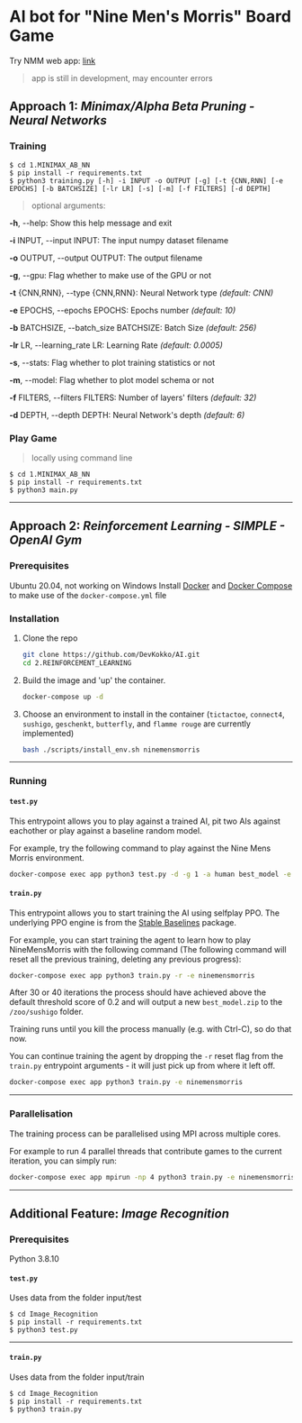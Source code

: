 # AI bot for "Nine Men's Morris" Board Game

Try NMM web app: [link](http://nmm.alexandros-kalogerakis.com/)

> app is still in development, may encounter errors

## Approach 1: *Minimax/Alpha Beta Pruning - Neural Networks*

### Training 

```
$ cd 1.MINIMAX_AB_NN
$ pip install -r requirements.txt
$ python3 training.py [-h] -i INPUT -o OUTPUT [-g] [-t {CNN,RNN] [-e EPOCHS] [-b BATCHSIZE] [-lr LR] [-s] [-m] [-f FILTERS] [-d DEPTH]
```

> optional arguments:  

  **-h**, --help: Show this help message and exit  

  **-i** INPUT, --input INPUT: The input numpy dataset filename

  **-o** OUTPUT, --output OUTPUT: The output filename

  **-g**, --gpu: Flag whether to make use of the GPU or not  

  **-t** {CNN,RNN}, --type {CNN,RNN}: Neural Network type *(default: CNN)*

  **-e** EPOCHS, --epochs EPOCHS: Epochs number *(default: 10)*

  **-b** BATCHSIZE, --batch_size BATCHSIZE: Batch Size *(default: 256)*

  **-lr** LR, --learning_rate LR: Learning Rate *(default: 0.0005)*

  **-s**, --stats: Flag whether to plot training statistics or not

  **-m**, --model: Flag whether to plot model schema or not

  **-f** FILTERS, --filters FILTERS: Number of layers' filters *(default: 32)*

  **-d** DEPTH, --depth DEPTH: Neural Network's depth *(default: 6)*



### Play Game
> locally using command line


```
$ cd 1.MINIMAX_AB_NN
$ pip install -r requirements.txt
$ python3 main.py
```

---
## Approach 2: *Reinforcement Learning - SIMPLE - OpenAI Gym*

### Prerequisites

Ubuntu 20.04, not working on Windows
Install [Docker](https://github.com/davidADSP/SIMPLE/issues) and [Docker Compose](https://docs.docker.com/compose/install/) to make use of the `docker-compose.yml` file

### Installation

1. Clone the repo
   ```sh
   git clone https://github.com/DevKokko/AI.git
   cd 2.REINFORCEMENT_LEARNING
   ```
2. Build the image and 'up' the container.
   ```sh
   docker-compose up -d
   ```
3. Choose an environment to install in the container (`tictactoe`, `connect4`, `sushigo`, `geschenkt`, `butterfly`, and `flamme rouge` are currently implemented)
   ```sh
   bash ./scripts/install_env.sh ninemensmorris
   ```
  
---
<!-- Running -->
### Running

#### `test.py` 

This entrypoint allows you to play against a trained AI, pit two AIs against eachother or play against a baseline random model.

For example, try the following command to play against the Nine Mens Morris environment.
   ```sh
   docker-compose exec app python3 test.py -d -g 1 -a human best_model -e ninemensmorris 
   ```

#### `train.py` 

This entrypoint allows you to start training the AI using selfplay PPO. The underlying PPO engine is from the [Stable Baselines](https://stable-baselines.readthedocs.io/en/master/) package.

For example, you can start training the agent to learn how to play NineMensMorris with the following command (The following command will reset all the previous training, deleting any previous progress):
   ```sh
   docker-compose exec app python3 train.py -r -e ninemensmorris 
   ```
   
After 30 or 40 iterations the process should have achieved above the default threshold score of 0.2 and will output a new `best_model.zip` to the `/zoo/sushigo` folder. 

Training runs until you kill the process manually (e.g. with Ctrl-C), so do that now.

You can continue training the agent by dropping the `-r` reset flag from the `train.py` entrypoint arguments - it will just pick up from where it left off.

   ```sh
   docker-compose exec app python3 train.py -e ninemensmorris   
   ```
  
---
<!-- Parallelisation -->
### Parallelisation

The training process can be parallelised using MPI across multiple cores.

For example to run 4 parallel threads that contribute games to the current iteration, you can simply run:

  ```sh
  docker-compose exec app mpirun -np 4 python3 train.py -e ninemensmorris 
  ```
  
---
## Additional Feature: *Image Recognition*

### Prerequisites

Python 3.8.10

#### `test.py` 

Uses data from the folder input/test

```
$ cd Image_Recognition
$ pip install -r requirements.txt
$ python3 test.py
```

---

#### `train.py` 

Uses data from the folder input/train

```
$ cd Image_Recognition
$ pip install -r requirements.txt
$ python3 train.py
```